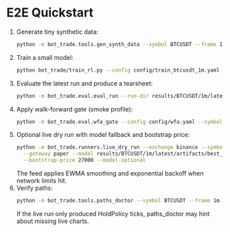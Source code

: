 # E2E Quickstart

1. Generate tiny synthetic data:
   ```bash
   python -m bot_trade.tools.gen_synth_data --symbol BTCUSDT --frame 1m --days 3 --out data_ready
   ```
2. Train a small model:
   ```bash
   python bot_trade/train_rl.py --config config/train_btcusdt_1m.yaml --max-steps 4000 --seed 7 --data-dir data_ready
   ```
3. Evaluate the latest run and produce a tearsheet:
   ```bash
   python -m bot_trade.eval.eval_run --run-dir results/BTCUSDT/1m/latest --tearsheet-html
   ```
4. Apply walk-forward gate (smoke profile):
   ```bash
   python -m bot_trade.eval.wfa_gate --config config/wfa.yaml --symbol BTCUSDT --frame 1m --windows 3 --embargo 0.05 --profile smoke
   ```
5. Optional live dry run with model fallback and bootstrap price:
   ```bash
   python -m bot_trade.runners.live_dry_run --exchange binance --symbol BTCUSDT --frame 1m \
     --gateway paper --model results/BTCUSDT/1m/latest/artifacts/best_model.zip --duration 90 \
     --bootstrap-price 27000 --model-optional
   ```
   The feed applies EWMA smoothing and exponential backoff when network limits hit.
6. Verify paths:
   ```bash
   python -m bot_trade.tools.paths_doctor --symbol BTCUSDT --frame 1m --strict
   ```
   If the live run only produced HoldPolicy ticks, paths_doctor may hint about missing live charts.
